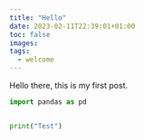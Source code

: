```yaml
---
title: "Hello"
date: 2023-02-11T22:39:01+01:00
toc: false
images:
tags:
  - welcome
---
```


Hello there, this is my first post.

```python
import pandas as pd


print("Test")
```